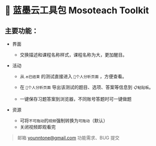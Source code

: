 # 🧰 蓝墨云工具包 Mosoteach Toolkit

## 主要功能：

- 界面

  - 交换描述和课程名称样式，课程名称为大，更加醒目。

- 活动

  - 从 `🔚已结束` 的测试直接进入 `👤个人分析页面` ，方便查看。

  - 在 `👤个人分析页面` 导出该测试的题目、选项、答案等信息到 `📋粘贴板`。

  - 一键保存习题答案到浏览器，不同账号答题时可一键做题

- 资源

  - 可将`不可拖动`的`视频`强制转换为`可拖动`（默认）
  - 关闭视频即观看完

> 邮箱
> [younntone@gmail.com](mailto:younntone@gmail.com)
> 功能需求、BUG 提交
